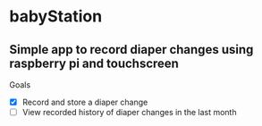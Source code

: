 # babyStation
Simple app to record diaper changes using raspberry pi and touchscreen
---
Goals
- [x] Record and store a diaper change
- [ ] View recorded history of diaper changes in the last month 
